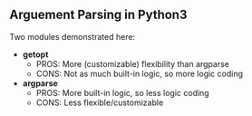 ## Arguement Parsing in Python3

Two modules demonstrated here:
 * **getopt**
    - PROS: More (customizable) flexibility than argparse
    - CONS: Not as much built-in logic, so more logic coding
 * **argparse**
    - PROS: More built-in logic, so less logic coding
    - CONS: Less flexible/customizable

